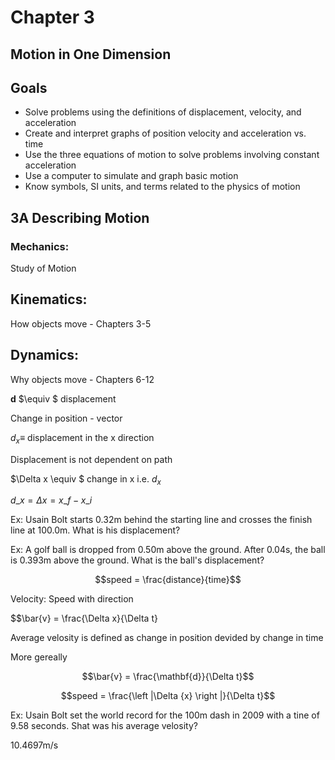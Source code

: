 # Chapter 3
## Motion in One Dimension



## Goals

- Solve problems using the definitions of displacement, velocity, and acceleration
- Create and interpret graphs of position velocity and acceleration vs. time 
- Use the three equations of motion to solve problems involving constant acceleration 
- Use a computer to simulate and graph basic motion
- Know symbols, SI units, and terms related to the physics of motion 



## **3A** Describing Motion



### Mechanics:

Study of Motion  <!-- .element: class="fragment"-->



## Kinematics:

How objects move - Chapters 3-5  <!-- .element: class="fragment"-->



## Dynamics:

Why objects move - Chapters 6-12  <!-- .element: class="fragment"-->



**d** $\equiv $ displacement

Change in position - vector 



$d_{x} \equiv$ displacement in the x direction


Displacement is not dependent on path



$\Delta x \equiv $ change in x i.e. $d_{x}$

$d\_{x} = \Delta x = x\_{f} - x\_{i}$



Ex: Usain Bolt starts 0.32m behind the starting line and crosses the finish line at 100.0m. What is his displacement?



Ex: A golf ball is dropped from 0.50m above the ground. After 0.04s, the ball is 0.393m above the ground. What is the ball's displacement?



$$speed = \frac{distance}{time}$$



Velocity: Speed with direction


$$\bar{v} = \frac{\Delta x}{\Delta t}

Average velosity is defined as change in position devided by change in time


More gereally

$$\bar{v} = \frac{\mathbf{d}}{\Delta t}$$


$$speed = \frac{\left |\Delta {x}  \right |}{\Delta t}$$



Ex: Usain Bolt set the world record for the 100m dash in 2009 with a tine of 9.58 seconds. Shat was his average velosity?

10.4697m/s <!-- .element: class="notes"  -->





